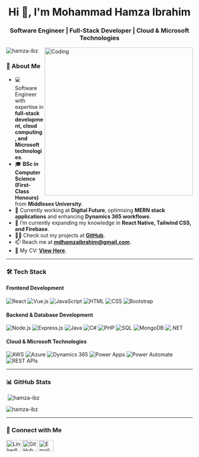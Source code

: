 <h1 align="center">Hi 👋, I'm Mohammad Hamza Ibrahim</h1>
<h3 align="center">Software Engineer | Full-Stack Developer | Cloud & Microsoft Technologies</h3>

<img align="right" alt="Coding" width="400" src="https://cdn.dribbble.com/users/1162077/screenshots/3848914/programmer.gif">

<p align="left"> 
  <img src="https://komarev.com/ghpvc/?username=hamza-ibz&label=Profile%20views&color=0e75b6&style=flat" alt="hamza-ibz" />
</p>

### 🚀 About Me
- 💻 Software Engineer with expertise in **full-stack development, cloud computing, and Microsoft technologies**.
- 🎓 **BSc in Computer Science (First-Class Honours)** from **Middlesex University**.
- 🔭 Currently working at **Digital Future**, optimising **MERN stack applications** and enhancing **Dynamics 365 workflows**.
- 🌱 I’m currently expanding my knowledge in **React Native, Tailwind CSS, and Firebase**.
- 👨‍💻 Check out my projects at **[GitHub](https://github.com/Hamza-ibz?tab=repositories)**.
- 📫 Reach me at **mdhamzaibrahim@gmail.com**.
- 📄 My CV: **[View Here](https://drive.google.com/file/d/1fjiGYbmEDoYjTUl1tqaIDofmUwbzceO2/view?usp=sharing)**.

---

### 🛠️ Tech Stack
#### **Frontend Development**
![React](https://img.shields.io/badge/React-20232A?style=for-the-badge&logo=react&logoColor=61DAFB)
![Vue.js](https://img.shields.io/badge/Vue.js-35495E?style=for-the-badge&logo=vue.js&logoColor=4FC08D)
![JavaScript](https://img.shields.io/badge/JavaScript-F7DF1E?style=for-the-badge&logo=javascript&logoColor=black)
![HTML](https://img.shields.io/badge/HTML5-E34F26?style=for-the-badge&logo=html5&logoColor=white)
![CSS](https://img.shields.io/badge/CSS3-1572B6?style=for-the-badge&logo=css3&logoColor=white)
![Bootstrap](https://img.shields.io/badge/Bootstrap-563D7C?style=for-the-badge&logo=bootstrap&logoColor=white)

#### **Backend & Database Development**
![Node.js](https://img.shields.io/badge/Node.js-43853D?style=for-the-badge&logo=node.js&logoColor=white)
![Express.js](https://img.shields.io/badge/Express.js-000000?style=for-the-badge&logo=express&logoColor=white)
![Java](https://img.shields.io/badge/Java-ED8B00?style=for-the-badge&logo=java&logoColor=white)
![C#](https://img.shields.io/badge/C%23-239120?style=for-the-badge&logo=c-sharp&logoColor=white)
![PHP](https://img.shields.io/badge/PHP-777BB4?style=for-the-badge&logo=php&logoColor=white)
![SQL](https://img.shields.io/badge/SQL-4479A1?style=for-the-badge&logo=mysql&logoColor=white)
![MongoDB](https://img.shields.io/badge/MongoDB-4EA94B?style=for-the-badge&logo=mongodb&logoColor=white)
![.NET](https://img.shields.io/badge/.NET-512BD4?style=for-the-badge&logo=dotnet&logoColor=white)

#### **Cloud & Microsoft Technologies**
![AWS](https://img.shields.io/badge/AWS-232F3E?style=for-the-badge&logo=amazon-aws&logoColor=white)
![Azure](https://img.shields.io/badge/Microsoft%20Azure-0078D4?style=for-the-badge&logo=microsoft-azure&logoColor=white)
![Dynamics 365](https://img.shields.io/badge/Dynamics%20365-002050?style=for-the-badge&logo=microsoft&logoColor=white)
![Power Apps](https://img.shields.io/badge/Power%20Apps-742774?style=for-the-badge&logo=microsoft-powerapps&logoColor=white)
![Power Automate](https://img.shields.io/badge/Power%20Automate-0066FF?style=for-the-badge&logo=microsoft-power-automate&logoColor=white)
![REST APIs](https://img.shields.io/badge/REST%20APIs-02569B?style=for-the-badge&logo=api&logoColor=white)

---

### 📊 GitHub Stats
<p>&nbsp;<img align="center" src="https://github-readme-stats.vercel.app/api?username=hamza-ibz&show_icons=true&locale=en" alt="hamza-ibz" /></p>
<p><img align="center" src="https://github-readme-streak-stats.herokuapp.com/?user=hamza-ibz&" alt="hamza-ibz" /></p>

---

### 🤝 Connect with Me
<p align="left">
<a href="https://www.linkedin.com/in/mohammad-hamza-ibrahim-184080218/" target="blank"><img align="center" src="https://raw.githubusercontent.com/rahuldkjain/github-profile-readme-generator/master/src/images/icons/Social/linked-in-alt.svg" alt="LinkedIn" height="30" width="40" /></a>
<a href="https://github.com/Hamza-ibz" target="blank"><img align="center" src="https://raw.githubusercontent.com/rahuldkjain/github-profile-readme-generator/master/src/images/icons/Social/github.svg" alt="GitHub" height="30" width="40" /></a>
<a href="mailto:mdhamzaibrahim@gmail.com"><img align="center" src="https://cdn-icons-png.flaticon.com/512/732/732200.png" alt="Email" height="30" width="40" /></a>
</p>
